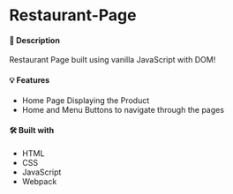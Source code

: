 # Restaurant-Page

#### 📝 Description
Restaurant Page built using vanilla JavaScript with DOM!

#### 💡 Features
* Home Page Displaying the Product
* Home and Menu Buttons to navigate through the pages

#### 🛠️ Built with 
 * HTML
 * CSS
 * JavaScript
 * Webpack
 